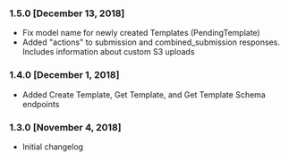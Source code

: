 ### 1.5.0 [December 13, 2018]
* Fix model name for newly created Templates (PendingTemplate)
* Added "actions" to submission and combined_submission responses. Includes information about custom S3 uploads

### 1.4.0 [December 1, 2018]
* Added Create Template, Get Template, and Get Template Schema endpoints

### 1.3.0 [November 4, 2018]
* Initial changelog

